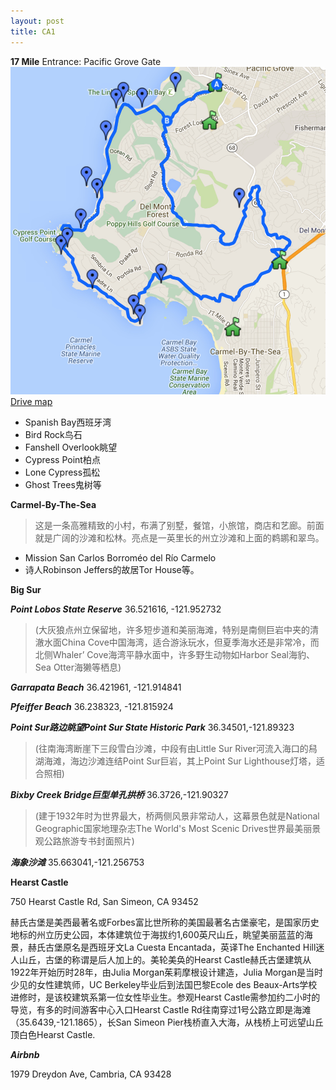 ```yaml
---
layout: post
title: CA1
---
```


**17 Mile**
Entrance: Pacific Grove Gate
![Drive map](https://raw.githubusercontent.com/yurited/yurited.github.io/master/images/drivemap.jpeg)
[Drive map](https://www.google.com/maps/d/u/0/viewer?ll=36.583693%2C-121.936913&spn=0.127779%2C0.195007&msa=0&mid=zhQ13I4PkLug.ku_kKxBy09XM)

- Spanish Bay西班牙湾
- Bird Rock鸟石
- Fanshell Overlook眺望
- Cypress Point柏点
- Lone Cypress孤松
- Ghost Trees鬼树等

**Carmel-By-The-Sea**

> 这是一条高雅精致的小村，布满了别墅，餐馆，小旅馆，商店和艺廊。前面就是广阔的沙滩和松林。亮点是一英里长的州立沙滩和上面的鹈鹕和翠鸟。

- Mission San Carlos Borroméo del Río Carmelo
- 诗人Robinson Jeffers的故居Tor House等。

**Big Sur**

***Point Lobos State Reserve***
36.521616, -121.952732

>(大灰狼点州立保留地，许多短步道和美丽海滩，特别是南侧巨岩中夹的清澈水面China Cove中国海湾，适合游泳玩水，但夏季海水还是非常冷，而北侧Whaler’ Cove海湾平静水面中，许多野生动物如Harbor Seal海豹、Sea Otter海獭等栖息)

***Garrapata Beach***
36.421961, -121.914841

***Pfeiffer Beach***
36.238323, -121.815924

***Point Sur路边眺望Point Sur State Historic Park***
36.34501,-121.89323

> (往南海湾断崖下三段雪白沙滩，中段有由Little Sur River河流入海口的舄湖海滩，海边沙滩连结Point Sur巨岩，其上Point Sur Lighthouse灯塔，适合照相)

***Bixby Creek Bridge巨型单孔拱桥***
36.3726,-121.90327

>(建于1932年时为世界最大，桥两侧风景非常动人，这幕景色就是National Geographic国家地理杂志The World's Most Scenic Drives世界最美丽景观公路旅游专书封面照片)

***海象沙滩***
35.663041,-121.256753

**Hearst Castle**

750 Hearst Castle Rd, San Simeon, CA 93452

赫氏古堡是美西最著名或Forbes富比世所称的美国最著名古堡豪宅，是国家历史地标的州立历史公园，本体建筑位于海拔约1,600英尺山丘，眺望美丽蓝蓝的海景，赫氏古堡原名是西班牙文La Cuesta Encantada，英译The Enchanted Hill迷人山丘，古堡的称谓是后人加上的。美轮美奂的Hearst Castle赫氏古堡建筑从1922年开始历时28年，由Julia Morgan茱莉摩根设计建造，Julia Morgan是当时少见的女性建筑师，UC Berkeley毕业后到法国巴黎Ecole des Beaux-Arts学校进修时，是该校建筑系第一位女性毕业生。参观Hearst Castle需参加约二小时的导览，有多的时间游客中心入口Hearst Castle Rd往南穿过1号公路立即是海滩（35.6439,-121.1865），长San Simeon Pier栈桥直入大海，从栈桥上可远望山丘顶白色Hearst Castle.

***Airbnb***

1979 Dreydon Ave, Cambria, CA 93428
